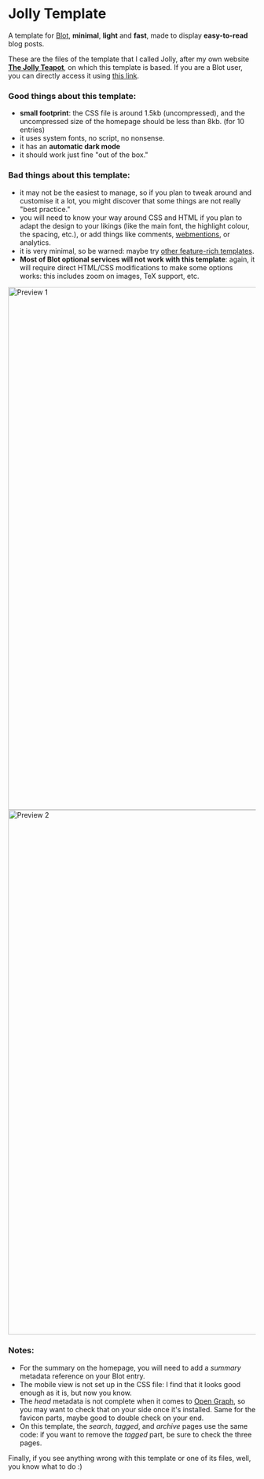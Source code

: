 # Jolly Template

A template for [Blot](https://blot.im), **minimal**, **light** and **fast**, made to display **easy-to-read** blog posts.

These are the files of the template that I called Jolly, after my own website **[The Jolly Teapot](https://thejollyteapot.com)**, on which this template is based. If you are a Blot user, you can directly access it using [this link](https://blot.im/settings/template/share/94ba33c2-fd82-491d-b0dd-55d0b561d07d).



### Good things about this template:
- **small footprint**: the CSS file is around 1.5kb (uncompressed), and the uncompressed size of the homepage should be less than 8kb. (for 10 entries)
- it uses system fonts, no script, no nonsense.
- it has an **automatic dark mode**
- it should work just fine "out of the box."

### Bad things about this template:
- it may not be the easiest to manage, so if you plan to tweak around and customise it a lot, you might discover that some things are not really "best practice."
- you will need to know your way around CSS and HTML if you plan to adapt the design to your likings (like the main font, the highlight colour, the spacing, etc.), or add things like comments, [webmentions](https://www.w3.org/TR/webmention/), or analytics.
- it is very minimal, so be warned: maybe try [other feature-rich templates](https://blot.im/templates).
- **Most of Blot optional services will not work with this template**: again, it will require direct HTML/CSS modifications to make some options works: this includes zoom on images, TeX support, etc.


<img width="1065" alt="Preview 1" src="https://user-images.githubusercontent.com/98179484/150581191-9818f83c-d7f8-4b54-a6b4-1d112ef7a06f.png">
<img width="1069" alt="Preview 2" src="https://user-images.githubusercontent.com/98179484/150581194-4ea623fc-9c5a-4d3c-9b9a-819d5c5bdcac.png">

### Notes:
- For the summary on the homepage, you will need to add a _summary_ metadata reference on your Blot entry.
- The mobile view is not set up in the CSS file: I find that it looks good enough as it is, but now you know.
- The _head_ metadata is not complete when it comes to [Open Graph](https://ogp.me), so you may want to check that on your side once it's installed. Same for the favicon parts, maybe good to double check on your end.
- On this template, the _search_, _tagged_, and _archive_ pages use the same code: if you want to remove the _tagged_ part, be sure to check the three pages.

Finally, if you see anything wrong with this template or one of its files, well, you know what to do :)
